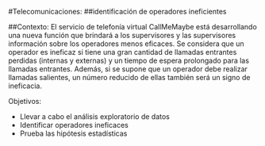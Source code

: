 #Telecomunicaciones: 
##identificación de operadores ineficientes

##Contexto:
El servicio de telefonía virtual CallMeMaybe está desarrollando una nueva función que brindará a los supervisores y las supervisores 
información sobre los operadores menos eficaces. Se considera que un operador es ineficaz si tiene una gran cantidad de 
llamadas entrantes perdidas (internas y externas) y un tiempo de espera prolongado para las llamadas entrantes. 
Además, si se supone que un operador debe realizar llamadas salientes, un número reducido de ellas también será un signo de ineficacia.

Objetivos:
- Llevar a cabo el análisis exploratorio de datos
- Identificar operadores ineficaces
- Prueba las hipótesis estadísticas